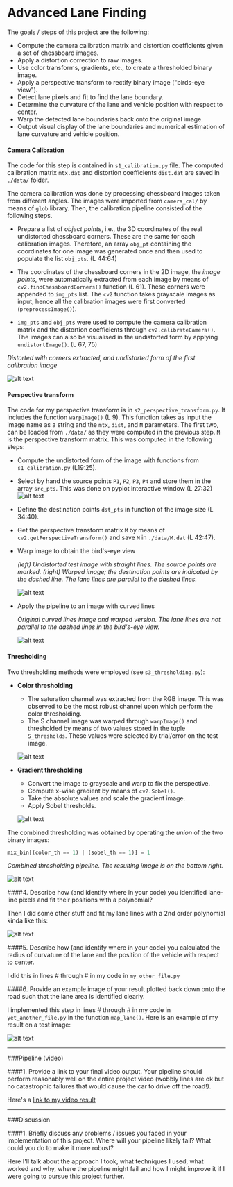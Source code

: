 # Advanced Lane Finding

The goals / steps of this project are the following:

* Compute the camera calibration matrix and distortion coefficients given a set of chessboard images.
* Apply a distortion correction to raw images.
* Use color transforms, gradients, etc., to create a thresholded binary image.
* Apply a perspective transform to rectify binary image ("birds-eye view").
* Detect lane pixels and fit to find the lane boundary.
* Determine the curvature of the lane and vehicle position with respect to center.
* Warp the detected lane boundaries back onto the original image.
* Output visual display of the lane boundaries and numerical estimation of lane curvature and vehicle position.

[//]: # (Image References)

<!-- [image1]: ./examples/undistort_output.png "Undistorted"
[image2]: ./test_images/test1.jpg "Road Transformed"
[image3]: ./examples/binary_combo_example.jpg "Binary Example"
[image4]: ./examples/warped_straight_lines.jpg "Warp Example"
[image5]: ./examples/color_fit_lines.jpg "Fit Visual"
[image6]: ./examples/example_output.jpg "Output"
[video1]: ./project_video.mp4 "Video" -->

[image0]: ./output_images/fig0.png "Corners"
[image1]: ./output_images/fig1.png "Distorted and Undistorted"
[image2-0]: ./output_images/fig2-0.png "Select source points"
[image2]: ./output_images/fig2.png "Straight lines warped"
[image3]: ./output_images/fig3.png "Curved lines warped"
[image4]: ./output_images/fig4.png "Saturation channel thresholding"
[image5]: ./output_images/fig5.png "x-wise gradient thresholding"
[image6]: ./output_images/fig6.png "Combined thresholding"

#### Camera Calibration

The code for this step is contained in `s1_calibration.py` file. The computed calibration matrix `mtx.dat` and distortion coefficients `dist.dat` are saved in `./data/` folder.

The camera calibration was done by processing chessboard images taken from different angles. The images were imported from `camera_cal/` by means of `glob` library.
Then, the calibration pipeline consisted of the following steps.

* Prepare a list of _object points_, i.e., the 3D coordinates of the real undistorted chessboard corners. These are the same for each calibration images. Therefore, an array `obj_pt` containing the coordinates for one image was generated once and then used to populate the list `obj_pts`. (L 44:64)

* The coordinates of the chessboard corners in the 2D image, the _image points_, were automatically extracted from each image by means of `cv2.findChessboardCorners()` function (L 61). These corners were appended to `img_pts` list. The `cv2` function takes grayscale images as input, hence all the calibration images were first converted (`preprocessImage()`).

* `img_pts` and `obj_pts` were used to compute the camera calibration matrix and the distortion coefficients through `cv2.calibrateCamera()`. The images can also be visualised in the undistorted form by applying `undistortImage()`. (L 67, 75)

_Distorted with corners extracted, and undistorted form of the first calibration image_

![alt text][image1]

#### Perspective transform

The code for my perspective transform is in `s2_perspective_transform.py`. It includes the function `warpImage()` (L 9). This function takes as input the image name as a string and the `mtx`, `dist`, and `M` parameters. The first two, can be loaded from `./data/` as they were computed in the previous step. `M` is the perspective transform matrix. This was computed in the following steps:

* Compute the undistorted form of the image with functions from `s1_calibration.py` (L19:25).

* Select by hand the source points `P1`, `P2`, `P3`, `P4` and store them in the array `src_pts`. This was done on pyplot interactive window (L 27:32)
![alt text][image2-0]

* Define the destination points `dst_pts` in function of the image size (L 34:40).

* Get the perspective transform matrix `M` by means of `cv2.getPerspectiveTransform()` and save `M` in `./data/M.dat` (L 42:47).

* Warp image to obtain the bird's-eye view

  _(left) Undistorted test image with straight lines. The source points are marked. (right) Warped image; the destination points are indicated by the dashed line. The lane lines are parallel to the dashed lines._

  ![alt text][image2]

* Apply the pipeline to an image with curved lines

  _Original curved lines image and warped version. The lane lines are not parallel to the dashed lines in the bird's-eye view._

  ![alt text][image3]

#### Thresholding

Two thresholding methods were employed (see `s3_thresholding.py`):

* __Color thresholding__
  * The saturation channel was extracted from the RGB image. This was observed to be the most robust channel upon which perform the color thresholding.
  * The S channel image was warped through `warpImage()` and thresholded by means of two values stored in the tuple `S_thresholds`. These values were selected by trial/error on the test image.
  
  ![alt text][image4]


* __Gradient thresholding__
  * Convert the image to grayscale and warp to fix the perspective.
  * Compute x-wise gradient by means of `cv2.Sobel()`.
  * Take the absolute values and scale the gradient image.
  * Apply Sobel thresholds.

  ![alt text][image5]

The combined thresholding was obtained by operating the _union_ of the two binary images:
```python
mix_bin[(color_th == 1) | (sobel_th == 1)] = 1
```

_Combined thresholding pipeline. The resulting image is on the bottom right._

![alt text][image6]














####4. Describe how (and identify where in your code) you identified lane-line pixels and fit their positions with a polynomial?

Then I did some other stuff and fit my lane lines with a 2nd order polynomial kinda like this:

![alt text][image5]

####5. Describe how (and identify where in your code) you calculated the radius of curvature of the lane and the position of the vehicle with respect to center.

I did this in lines # through # in my code in `my_other_file.py`

####6. Provide an example image of your result plotted back down onto the road such that the lane area is identified clearly.

I implemented this step in lines # through # in my code in `yet_another_file.py` in the function `map_lane()`.  Here is an example of my result on a test image:

![alt text][image6]

---

###Pipeline (video)

####1. Provide a link to your final video output.  Your pipeline should perform reasonably well on the entire project video (wobbly lines are ok but no catastrophic failures that would cause the car to drive off the road!).

Here's a [link to my video result](./project_video.mp4)

---

###Discussion

####1. Briefly discuss any problems / issues you faced in your implementation of this project.  Where will your pipeline likely fail?  What could you do to make it more robust?

Here I'll talk about the approach I took, what techniques I used, what worked and why, where the pipeline might fail and how I might improve it if I were going to pursue this project further.  
